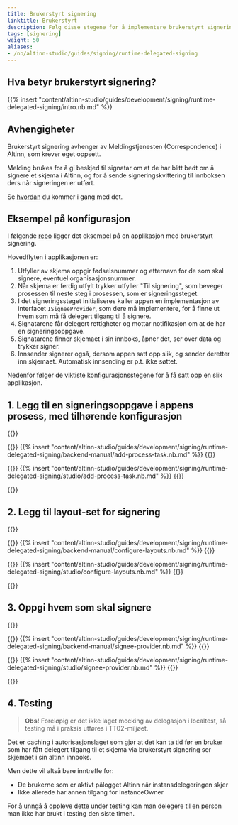 ```yaml
---
title: Brukerstyrt signering
linktitle: Brukerstyrt
description: Følg disse stegene for å implementere brukerstyrt signering i din tjeneste.
tags: [signering]
weight: 50
aliases:
- /nb/altinn-studio/guides/signing/runtime-delegated-signing
---
```


## Hva betyr brukerstyrt signering?

{{% insert "content/altinn-studio/guides/development/signing/runtime-delegated-signing/intro.nb.md" %}}

## Avhengigheter
Brukerstyrt signering avhenger av Meldingstjenesten (Correspondence) i Altinn, som krever eget oppsett.

Melding brukes for å gi beskjed til signatar om at de har blitt bedt om å signere et skjema i Altinn, og for å sende signeringskvittering til innboksen ders når signeringen er utført.

Se [hvordan](/nb/correspondence/getting-started/) du kommer i gang med det.

## Eksempel på konfigurasjon

I følgende [repo](https://altinn.studio/repos/ttd/signering-brukerstyrt) ligger det eksempel på en applikasjon med brukerstyrt signering.

Hovedflyten i applikasjonen er:
1. Utfyller av skjema oppgir fødselsnummer og etternavn for de som skal signere, eventuel organisasjonsnummer.
2. Når skjema er ferdig utfylt trykker utfyller "Til signering", som beveger prosessen til neste steg i prosessen, som er signeringssteget.
3. I det signeringssteget initialiseres kaller appen en implementasjon av interfacet ```ISigneeProvider```, som dere må implementere, for å finne ut hvem som må få delegert tilgang til å signere.
4. Signatarene får delegert rettigheter og mottar notifikasjon om at de har en signeringsoppgave.
5. Signatarene finner skjemaet i sin innboks, åpner det, ser over data og trykker signer.
6. Innsender signerer også, dersom appen satt opp slik, og sender deretter inn skjemaet. Automatisk innsending er p.t. ikke søttet.

Nedenfor følger de viktiste konfigurasjonsstegene for å få satt opp en slik applikasjon.

## 1. Legg til en signeringsoppgave i appens prosess, med tilhørende konfigurasjon

{{<content-version-selector classes="border-box">}}

{{<content-version-container version-label="Manuelt oppsett">}}
{{% insert "content/altinn-studio/guides/development/signing/runtime-delegated-signing/backend-manual/add-process-task.nb.md" %}}
{{</content-version-container>}}

{{<content-version-container version-label="Altinn Studio Designer">}}
{{% insert "content/altinn-studio/guides/development/signing/runtime-delegated-signing/studio/add-process-task.nb.md" %}}
{{</content-version-container>}}

{{</content-version-selector>}}

## 2. Legg til layout-set for signering

{{<content-version-selector classes="border-box">}}

{{<content-version-container version-label="Manuelt oppsett">}}
{{% insert "content/altinn-studio/guides/development/signing/runtime-delegated-signing/backend-manual/configure-layouts.nb.md" %}}
{{</content-version-container>}}

{{<content-version-container version-label="Altinn Studio Designer">}}
{{% insert "content/altinn-studio/guides/development/signing/runtime-delegated-signing/studio/configure-layouts.nb.md" %}}
{{</content-version-container>}}

{{</content-version-selector>}}

## 3. Oppgi hvem som skal signere

{{<content-version-selector classes="border-box">}}

{{<content-version-container version-label="Manuelt oppsett">}}
{{% insert "content/altinn-studio/guides/development/signing/runtime-delegated-signing/backend-manual/signee-provider.nb.md" %}}
{{</content-version-container>}}

{{<content-version-container version-label="Altinn Studio Designer">}}
{{% insert "content/altinn-studio/guides/development/signing/runtime-delegated-signing/studio/signee-provider.nb.md" %}}
{{</content-version-container>}}

{{</content-version-selector>}}

## 4. Testing

> **Obs!** Foreløpig er det ikke laget mocking av delegasjon i localtest, så testing må i praksis utføres i TT02-miljøet.

Det er caching i autorisasjonslaget som gjør at det kan ta tid før en bruker som har fått delegert tilgang til et skjema via brukerstyrt signering ser skjemaet i sin altinn innboks.

Men dette vil altså bare inntreffe for:
- De brukerne som er aktivt pålogget Altinn når instansdelegeringen skjer
- Ikke allerede har annen tilgang for InstanceOwner

For å unngå å oppleve dette under testing kan man delegere til en person man ikke har brukt i testing den siste timen.